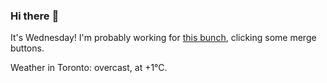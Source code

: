 ### Hi there :wave:

It's Wednesday! I'm probably working for [this bunch](https://github.com/kohofinancial), clicking some merge buttons.

Weather in Toronto: overcast, at +1°C.
